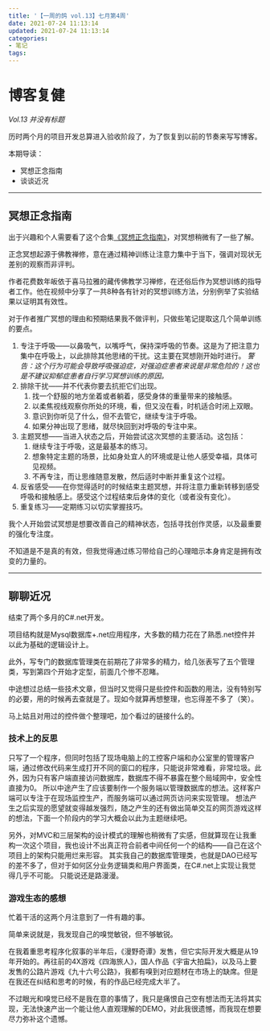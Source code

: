```yaml
---
title: '【一周的鸽 vol.13】七月第4周'
date: 2021-07-24 11:13:14
updated: 2021-07-24 11:13:14
categories:
- 笔记
tags:
---
```

# 博客复健
*Vol.13 并没有标题*

历时两个月的项目开发总算进入验收阶段了，为了恢复到以前的节奏来写写博客。

本期导读：
- 冥想正念指南
- 谈谈近况
<!--more-->
----
## 冥想正念指南

出于兴趣和个人需要看了这个合集[《冥想正念指南》](https://weibo.com/tv/show/1034:4595747488989219)，对冥想稍微有了一些了解。

正念冥想起源于佛教禅修，意在通过精神训练让注意力集中于当下，强调对现状无差别的观察而非评判。

作者花费数年皈依于喜马拉雅的藏传佛教学习禅修，在还俗后作为冥想训练的指导者工作。他在视频中分享了一共8种各有针对的冥想训练方法，分别例举了实验结果以证明其有效性。

对于作者推广冥想的理由和预期结果我不做评判，只做些笔记提取这几个简单训练的要点。

1. 专注于呼吸——以鼻吸气，以嘴呼气，保持深呼吸的节奏。这是为了把注意力集中在呼吸上，以此排除其他思绪的干扰。这主要在冥想刚开始时进行。
*警告：这个行为可能会导致呼吸强迫症，对强迫症患者来说是非常危险的！这也是不建议抑郁症患者自行学习冥想训练的原因。*
2. 排除干扰——并不代表你要去抗拒它们出现。
   1. 找一个舒服的地方坐着或者躺着，感受身体的重量带来的接触感。
   2. 以柔焦视线观察你所处的环境，看，但又没在看，时机适合时闭上双眼。
   3. 意识到你听见了什么，但不去管它，继续专注于呼吸。
   4. 如果分神出现了思绪，就尽快回到对呼吸的专注中来。
3. 主题冥想——当进入状态之后，开始尝试这次冥想的主要活动。这包括：
   1. 继续专注于呼吸，这是最基本的练习。
   2. 想象特定主题的场景，比如身处宜人的环境或是让他人感受幸福，具体可见视频。
   3. 不再专注，而让思维随意发散，然后适时中断并重复这个过程。
4. 反省感受——在你觉得适时的时候结束主题冥想，并将注意力重新转移到感受呼吸和接触感上。感受这个过程结束后身体的变化（或者没有变化）。
5. 重复练习——定期练习以切实掌握技巧。

我个人开始尝试冥想是想要改善自己的精神状态，包括寻找创作灵感，以及最重要的强化专注度。

不知道是不是真的有效，但我觉得通过练习带给自己的心理暗示本身肯定是拥有改变的力量的。

----
## 聊聊近况

结束了两个多月的C#.net开发。

项目结构就是Mysql数据库+.net应用程序，大多数的精力花在了熟悉.net控件并以此为基础的逻辑设计上。

此外，写专门的数据库管理类在前期花了非常多的精力，给几张表写了五个管理类，写到第四个开始才定型，前面几个惨不忍睹。

中途想过总结一些技术文章，但当时又觉得只是些控件和函数的用法，没有特别写的必要，用的时候再去查就是了。现如今就算再想整理，也忘得差不多了（笑）。

马上姑且对用过的控件做个整理吧，加个看过的链接什么的。

### 技术上的反思

只写了一个程序，但同时包括了现场电脑上的工控客户端和办公室里的管理客户端，通过修改代码来生成打开不同的窗口的程序，只能说非常难看，非常垃圾。此外，因为只有客户端直接访问数据库，数据库不得不暴露在整个局域网中，安全性直接为0。
所以中途产生了应该要制作一个服务端以管理数据库的想法。这样客户端可以专注于在现场监控生产，而服务端可以通过网页访问来实现管理。
想法产生之后实现的愿望就变得越发强烈，随之产生的还有做出简单交互的网页游戏这样的想法，下面一个阶段内的学习大概会以此为主题继续吧。

另外，对MVC和三层架构的设计模式的理解也稍微有了实感，但就算现在让我重构一次这个项目，我也设计不出真正符合前者中间任何一个的结构——自己在这个项目上的架构只能用烂来形容。
其实我自己的数据库管理类，也就是DAO已经写的差不多了，但对于如何区分业务逻辑类和用户界面类，在C#.net上实现让我觉得几乎不可能。
只能说还是路漫漫。

### 游戏生态的感想

忙着干活的这两个月注意到了一件有趣的事。

简单来说就是，我发现自己的嗅觉敏锐，但不够敏锐。

在我着重思考程序化叙事的半年后，《漫野奇谭》发售，但它实际开发大概是从19年开始的。再往前的4X游戏《四海旅人》，国人作品《宇宙大拍扁》，以及马上要发售的公路片游戏《九十六号公路》，我都有嗅到对应题材在市场上的缺席。但是在我还在纠结和思考的时候，有的作品已经完成大半了。

不过眼光和嗅觉已经不是我在意的事情了，我只是痛恨自己空有想法而无法将其实现，无法快速产出一个能让他人直观理解的DEMO，对此我很遗憾，而我现在想要尽力弥补这个遗憾。
